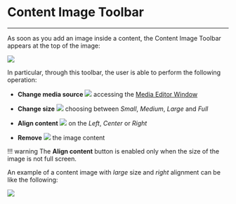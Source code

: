 # Content Image Toolbar
**********************

As soon as you add an image inside a content, the Content Image Toolbar appears at the top of the image: 

<img src="../img/content-image-toolbar/c-img-toolbar.jpg" class="ms-docimage"/>

In particular, through this toolbar, the user is able to perform the following operation:

* **Change media source** <img src="../img/button/change-media2.jpg" class="ms-docbutton"/> accessing the [Media Editor Window](media-editor-window.md)

* **Change size** <img src="../img/button/change-size2.jpg" class="ms-docbutton"/> choosing between *Small*, *Medium*, *Large* and *Full*

* **Align content** <img src="../img/button/align2.jpg" class="ms-docbutton"/> on the *Left*, *Center* or *Right*

* **Remove** <img src="../img/button/remove2.jpg" class="ms-docbutton"/> the image content

!!! warning
    The **Align content** button is enabled only when the size of the image is not full screen.

An example of a content image with *large* size and *right* alignment can be like the following:

<img src="../img/content-image-toolbar/c-image-setted.jpg" class="ms-docimage"/>